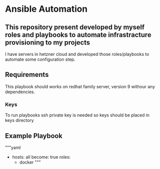 # Ansible Automation

## This repository present developed by myself roles and playbooks to automate infrastracture provisioning to my projects

I have servers in hetzner cloud and developed those roles/playbooks to automate some configuration step.

## Requirements

This playbook should works on redhat family server, version 9 withour any dependencies.

### Keys
To run playbooks ssh private key is needed so keys should be placed in keys directory

## Example Playbook

"""yaml
- hosts: all
  become: true
  roles:
    - docker
"""
